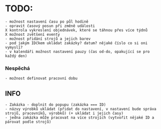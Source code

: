 # TODO:

    - možnost nastavení času po půl hodině
    - opravit časový posun při změně události
    X kontrola vykreslení objednávek, které se táhnou přes více týdnů
    X možnost zvětšení eventy
    - možnost přidání strojů a jejich barev
    - pod jakým IDčkem ukládat zakázky? datum? nějaké číslo co si oni vymyslí?
    - v kalendáři možnost nastavení pauzy (čas od-do, opakující se pro každý den)




### Nespěchá
    - možnost definovat pracovní dobu


## INFO

    - Zakázka - doplnit do popupu (zakázka === ID)
    - názvy výrobků ukládat (přidat do nastavení, v nastavení bude správa strojů, pracovníků, výrobků) (+ ukládat i jejich časy)
    - jedna zakázka může pracovat na více strojích (vytvořit nějaké ID a párovat podle strojů)